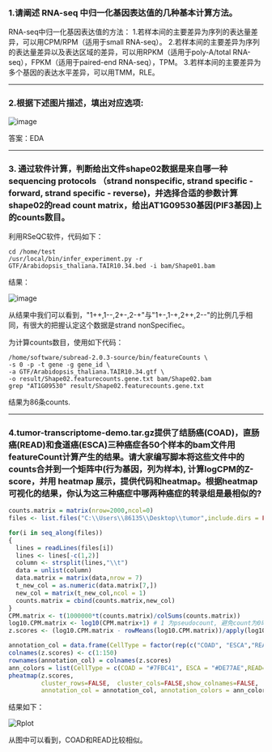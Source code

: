 ### 1.请阐述 RNA-seq 中归一化基因表达值的几种基本计算方法。

RNA-seq中归一化基因表达值的方法：
1.若样本间的主要差异为序列的表达量差异，可以用CPM/RPM（适用于small RNA-seq）。
2.若样本间的主要差异为序列的表达量差异以及表达区域的差异，可以用RPKM（适用于poly-A/total RNA-seq），FPKM（适用于paired-end RNA-seq），TPM。
3.若样本间的主要差异为多个基因的表达水平差异，可以用TMM，RLE。

---
### 2.根据下述图片描述，填出对应选项:
![image](https://github.com/GodLemma/Bioinformatics/assets/162097106/9b2689bd-277b-47b0-af3a-615a9297247c)

答案：EDA

---
### 3. 通过软件计算，判断给出文件shape02数据是来自哪一种sequencing protocols （strand nonspecific, strand specific - forward, strand specific - reverse)，并选择合适的参数计算shape02的read count matrix，给出AT1G09530基因(PIF3基因)上的counts数目。
利用RSeQC软件，代码如下：
```shell
cd /home/test
/usr/local/bin/infer_experiment.py -r GTF/Arabidopsis_thaliana.TAIR10.34.bed -i bam/Shape01.bam
```
结果：

![image](https://github.com/GodLemma/Bioinformatics/assets/162097106/59170ed7-5186-4c81-a34c-9e29a7e313c0)

从结果中我们可以看到，"1++,1--,2+-,2-+"与"1+-,1-+,2++,2--"的比例几乎相同，有很大的把握认定这个数据是strand nonSpecifiec。

为计算counts数目，使用如下代码：
```shell
/home/software/subread-2.0.3-source/bin/featureCounts \
-s 0 -p -t gene -g gene_id \
-a GTF/Arabidopsis_thaliana.TAIR10.34.gtf \
-o result/Shape02.featurecounts.gene.txt bam/Shape02.bam
grep "AT1G09530" result/Shape02.featurecounts.gene.txt
```
结果为86条counts.

---
### 4.tumor-transcriptome-demo.tar.gz提供了结肠癌(COAD)，直肠癌(READ)和食道癌(ESCA)三种癌症各50个样本的bam文件用featureCount计算产生的结果。请大家编写脚本将这些文件中的counts合并到一个矩阵中(行为基因，列为样本), 计算logCPM的Z-score，并用 heatmap 展示，提供代码和heatmap。根据heatmap可视化的结果，你认为这三种癌症中哪两种癌症的转录组是最相似的?

```R
counts.matrix = matrix(nrow=2000,ncol=0)
files <- list.files("C:\\Users\\86135\\Desktop\\tumor",include.dirs = FALSE,full.name = TRUE,recursive = TRUE)

for(i in seq_along(files))
{
  lines = readLines(files[i])
  lines <- lines[-c(1,2)]
  column <- strsplit(lines,"\\t")
  data = unlist(column)
  data.matrix = matrix(data,nrow = 7)
  t_new_col = as.numeric(data.matrix[7,])
  new_col = matrix(t_new_col,ncol = 1)
  counts.matrix = cbind(counts.matrix,new_col)
}
CPM.matrix <- t(1000000*t(counts.matrix)/colSums(counts.matrix))
log10.CPM.matrix <- log10(CPM.matrix+1) # 1 为pseudocount, 避免count为0时对数未定义的情况 
z.scores <- (log10.CPM.matrix - rowMeans(log10.CPM.matrix))/apply(log10.CPM.matrix,1,sd)

annotation_col = data.frame(CellType = factor(rep(c("COAD", "ESCA","READ"), c(50,50,50))))
colnames(z.scores) <- c(1:150)
rownames(annotation_col) = colnames(z.scores)
ann_colors = list(CellType = c(COAD = "#7FBC41", ESCA = "#DE77AE",READ="blue"))
pheatmap(z.scores, 
         cluster_rows=FALSE,  cluster_cols=FALSE,show_colnames=FALSE, 
         annotation_col = annotation_col, annotation_colors = ann_colors)
```
结果如下：

![Rplot](https://github.com/GodLemma/Bioinformatics/assets/162097106/62d34531-c8fe-4ac6-8578-6b7cfb21880b)

从图中可以看到，COAD和READ比较相似。
